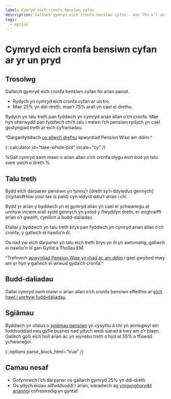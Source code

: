 ```yaml
---
label: Cymryd eich cronfa bensiwn cyfan
description: Gallwch gymryd eich cronfa bensiwn cyfan - mae 75% o’r arian hwnnw’n drethadwy.
tags:
  - option
---
```


# Cymryd eich cronfa bensiwn cyfan ar yr un pryd

## Trosolwg

Gallwch gymryd eich cronfa bensiwn cyfan fel arian parod.

- Rydych yn cymryd eich cronfa cyfan ar un tro.
- Mae 25% yn ddi-dreth, mae’r 75% arall yn cael ei drethu.

Rydych yn talu treth pan fyddwch yn cymryd arian allan o’ch cronfa. Mae hyn oherwydd pan fyddwch chi’n talu i mewn i’ch pensiwn rydych yn cael gostyngiad treth ar eich cyfraniadau.

^Darganfyddwch [os allwch drefnu](/cy/pension-type-tool) apwyntiad Pension Wise am ddim.^

{::calculator id="take-whole-pot" locale="cy" /}

%Gall cymryd swm mawr o arian allan o’ch cronfa olygu eich bod yn talu swm uwch o dreth.%

## Talu treth

Bydd eich darparwr pensiwn yn tynnu’r [dreth sy’n ddyledus gennych](/cy/tax#How your tax is paid) cyn iddynt dalu’r arian i chi.

Bydd yr arian y byddwch yn ei gymryd allan yn cael ei ychwanegu at unrhyw incwm arall sydd gennych yn ystod y flwyddyn dreth, er enghraifft arian o’r gwaith, cynilion a budd-daliadau.

Efallai y byddwch yn talu treth brys pan fyddwch yn cymryd arian allan o’ch cronfa, y gallwch ei hawlio’n ôl.

Os nad yw eich darparwr yn talu eich treth brys yn ôl yn awtomatig, gallwch ei hawlio’n ôl gan Gyllid a Thollau EM.

^Trefnwch [apwyntiad Pension Wise yn rhad ac am ddim](/cy/appointments?icn=book-appointment&amp;ici=bottom-guaranteed-income) i gael gwybod mwy am yr hyn y gallwch ei wneud gyda’ch cronfa.^

## Budd-daliadau

Gallai cymryd swm mawr o arian allan o’ch cronfa bensiwn effeithio ar [eich hawl i unrhyw fudd-daliadau](/cy/benefits).

## Sgiâmau

Byddwch yn ofalus o [sgiâmau pensiwn](/cy/scams) yn cysylltu â chi yn annisgwyl am fuddsoddiad neu gyfle busnes nad ydych wedi siarad â hwy am o’r blaen. Gallech golli eich holl arian ac yn wynebu treth o hyd at 55% a ffioedd ychwanegol.

{::options parse_block_html="true" /}
<div class="next-steps next-steps--whole-pot">

## Camau nesaf

- Gofynnwch i’ch darparwr os gallwch gymryd 25% yn ddi-dreth.
- Os ydych eisiau ailfuddsoddi’r arian, siaradwch ag [ymgynghorydd ariannol](/cy/financial-advice) cofrestredig yn gyntaf.

</div>
